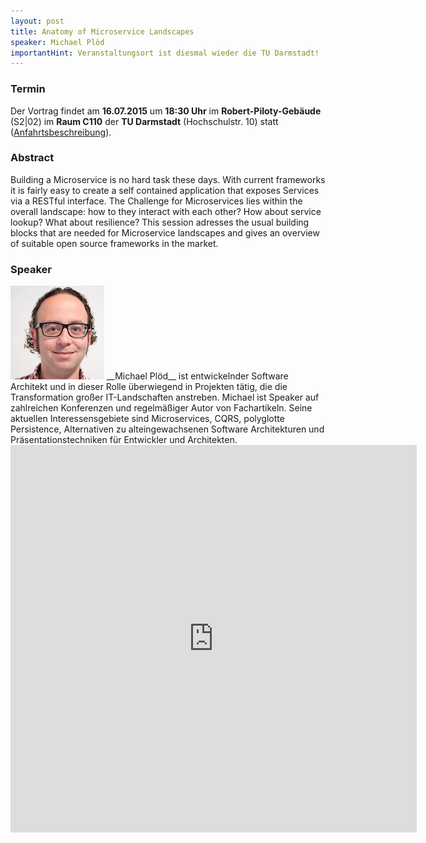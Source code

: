 ```yaml
---
layout: post
title: Anatomy of Microservice Landscapes
speaker: Michael Plöd
importantHint: Veranstaltungsort ist diesmal wieder die TU Darmstadt!
---
```


### Termin

Der Vortrag findet am **16.07.2015** um **18:30 Uhr** im **Robert-Piloty-Gebäude** (S2|02) im **Raum C110** der **TU Darmstadt** (Hochschulstr. 10) statt ([Anfahrtsbeschreibung](/anfahrt)).

### Abstract

Building a Microservice is no hard task these days. With current frameworks it is fairly easy to create a self contained application that exposes Services via a RESTful interface. The Challenge for Microservices lies within the overall landscape: how to they interact with each other? How about service lookup? What about resilience? This session adresses the usual building blocks that are needed for Microservice landscapes and gives an overview of suitable open source frameworks in the market.

### Speaker

<img src="/images/speaker/michael_ploed.jpg" class="speakerpic"/>
__Michael Plöd__ ist entwickelnder Software Architekt und in dieser Rolle überwiegend in Projekten tätig, die die Transformation großer IT-Landschaften anstreben. Michael ist Speaker auf zahlreichen Konferenzen und regelmäßiger Autor von Fachartikeln. Seine aktuellen Interessensgebiete sind Microservices, CQRS, polyglotte Persistence, Alternativen zu alteingewachsenen Software Architekturen und Präsentationstechniken für Entwickler und Architekten.

<iframe src="https://docs.google.com/forms/d/1_Xl8HY25wuCJARzb47H2xPi8PUI4Mjf26NUq3OJ7iNU/viewform?embedded=true" frameborder="0" width="650" height="620" marginheight="0" marginwidth="0"></iframe>
